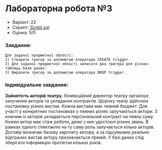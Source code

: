 # Лабораторна робота №3

- Варіант: 22
- Скрипт: [*Script.sql*](./src/Script.sql)
- Оцінка: 5/5

### Завдання:
    Для заданої предметної області:
    1) Створити тригер за допомогою оператора CREATE trigger.
    2) Для заданої предметної області написати два тригера для різних таблиць бази даних.
    3) Видалити тригер за допомогою оператора DROP trigger.

### Індивідуальне завдання:
**Зайнятість акторів театру.** Комерційний директор театру організує залучення акторів та укладання контрактів. Щороку театр здійснює постановку різних вистав. Кожна вистава має певний бюджет. Для участі у конкретних постановках у певних ролях залучаються актори. З кожним із акторів укладається персональний контракт на певну суму. Кожен актор має стаж роботи, деякі з них удостоєні різних звань. В рамках одного спектаклю на ту саму роль залучається кілька акторів. Договір визначає базову зарплату актора, а за підсумками реально відіграних вистав актору призначається премія. У базі даних слід зберігати інформацію протягом кількох років.